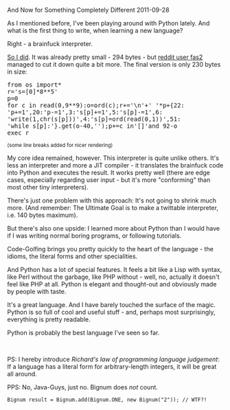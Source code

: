 And Now for Something Completely Different
2011-09-28

As I mentioned before, I've been playing around with Python lately. And what is the first thing to write, when learning a new language?

Right - a brainfuck interpreter.

<a href="https://github.com/rwos/my_brain_hurts/blob/master/my_brain_hurts.py">So I did</a>. It was already pretty small - 294 bytes - but <a href="http://redd.it/ksawz">reddit user fas2</a> managed to cut it down quite a bit more. The final version is only 230 bytes in size:
<pre>from os import*
r='s=[0]*8**5'
p=0
for c in read(0,9**9):o=ord(c);r+='\n'+' '*p+{22:
'p+=1',20:'p-=1',3:'s[p]+=1',5:'s[p]-=1',6:
'write(1,chr(s[p]))',4:'s[p]=ord(read(0,1))',51:
'while s[p]:'}.get(o-40,'');p+=c in'[]'and 92-o
exec r</pre>
<small>(some line breaks added for nicer rendering)</small>

My core idea remained, however. This interpreter is quite unlike others. It's less an interpreter and more a JIT compiler - it translates the brainfuck code into Python and executes the result. It works pretty well (there are edge cases, especially regarding user input - but it's more "conforming" than most other tiny interpreters).

There's just one problem with this approach: It's not going to shrink much more. (And remember: The Ultimate Goal is to make a twittable interpreter, i.e. 140 bytes maximum).

But there's also one upside: I learned more about Python than I would have if I was writing normal boring programs, or following tutorials.

Code-Golfing brings you pretty quickly to the heart of the language - the idioms, the literal forms and other specialities.

And Python has a lot of special features. It feels a bit like a Lisp with syntax, like Perl without the garbage, like PHP without - well, no, actually it doesn't feel like PHP at all. Python is elegant and thought-out and obviously made by people with taste.

It's a great language. And I have barely touched the surface of the magic. Python is so full of cool and useful stuff - and, perhaps most surprisingly, everything is pretty readable.

Python is probably the best language I've seen so far.

 

PS: I hereby introduce *Richard's law of programming language judgement*:
If a language has a literal form for arbitrary-length integers, it will be great all around.

PPS: No, Java-Guys, just no. Bignum does *not* count.

`Bignum result = Bignum.add(Bignum.ONE, new Bignum("2")); // WTF?!`